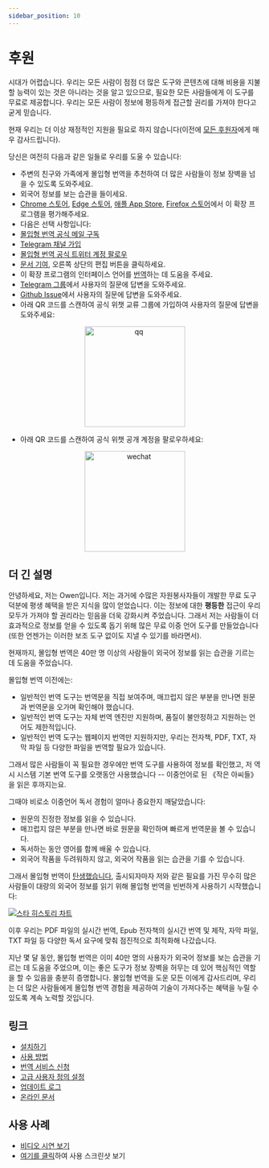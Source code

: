```yaml
---
sidebar_position: 10
---
```


# 후원

시대가 어렵습니다. 우리는 모든 사람이 점점 더 많은 도구와 콘텐츠에 대해 비용을 지불할 능력이 있는 것은 아니라는 것을 알고 있으므로, 필요한 모든 사람들에게 이 도구를 무료로 제공합니다. 우리는 모든 사람이 정보에 평등하게 접근할 권리를 가져야 한다고 굳게 믿습니다.

현재 우리는 더 이상 재정적인 지원을 필요로 하지 않습니다(이전에 [모든 후원자](/docs/thanks)에게 매우 감사드립니다).

당신은 여전히 다음과 같은 일들로 우리를 도울 수 있습니다:

- 주변의 친구와 가족에게 몰입형 번역을 추천하여 더 많은 사람들이 정보 장벽을 넘을 수 있도록 도와주세요.
- 외국어 정보를 보는 습관을 들이세요.
- [Chrome 스토어](https://chrome.google.com/webstore/detail/immersive-translate/bpoadfkcbjbfhfodiogcnhhhpibjhbnh), [Edge 스토어](https://microsoftedge.microsoft.com/addons/detail/%E6%B2%89%E6%B5%B8%E5%BC%8F%E7%BF%BB%E8%AF%91/amkbmndfnliijdhojkpoglbnaaahippg?form=MT001Y&hl=zh-CN&gl=CN), [애플 App Store](https://apps.apple.com/cn/app/%E6%B2%89%E6%B5%B8%E5%BC%8F%E7%BF%BB%E8%AF%91/id6447957425), [Firefox 스토어](https://addons.mozilla.org/zh-CN/firefox/addon/immersive-translate/)에서 이 확장 프로그램을 평가해주세요.
- 다음은 선택 사항입니다:
- [몰입형 번역 공식 메일 구독](https://immersivetranslate.substack.com/)
- [Telegram 채널 가입](https://t.me/immersivetranslate)
- [몰입형 번역 공식 트위터 계정 팔로우](https://twitter.com/immersivetran)
- [문서 기여](https://immersivetranslate.com/), 오른쪽 상단의 편집 버튼을 클릭하세요.
- 이 확장 프로그램의 인터페이스 언어를 [번역](https://crowdin.com/project/immersive-translate)하는 데 도움을 주세요.
- [Telegram 그룹](https://t.me/+rq848Z09nehlOTgx)에서 사용자의 질문에 답변을 도와주세요.
- [Github Issue](https://github.com/immersive-translate/immersive-translate/issues)에서 사용자의 질문에 답변을 도와주세요.
- 아래 QR 코드를 스캔하여 공식 위챗 교류 그룹에 가입하여 사용자의 질문에 답변을 도와주세요:

<div align="center">
<img src="/assets/wechat-contact2.jpg" width="200" alt="qq"/>
</div>

- 아래 QR 코드를 스캔하여 공식 위챗 공개 계정을 팔로우하세요:

<div align="center">
<img src="/assets/wechat-qrcode.jpg" width="200" alt="wechat"/>
</div>

## 더 긴 설명

안녕하세요, 저는 Owen입니다. 저는 과거에 수많은 자원봉사자들이 개발한 무료 도구 덕분에 평생 혜택을 받은 지식을 많이 얻었습니다. 이는 정보에 대한 **평등한** 접근이 우리 모두가 가져야 할 권리라는 믿음을 더욱 강화시켜 주었습니다. 그래서 저는 사람들이 더 효과적으로 정보를 얻을 수 있도록 돕기 위해 많은 무료 이중 언어 도구를 만들었습니다(또한 언젠가는 이러한 보조 도구 없이도 지낼 수 있기를 바라면서).

현재까지, 몰입형 번역은 40만 명 이상의 사람들이 외국어 정보를 읽는 습관을 기르는 데 도움을 주었습니다.

몰입형 번역 이전에는:

- 일반적인 번역 도구는 번역문을 직접 보여주며, 매끄럽지 않은 부분을 만나면 원문과 번역문을 오가며 확인해야 했습니다.
- 일반적인 번역 도구는 자체 번역 엔진만 지원하며, 품질이 불안정하고 지원하는 언어도 제한적입니다.
- 일반적인 번역 도구는 웹페이지 번역만 지원하지만, 우리는 전자책, PDF, TXT, 자막 파일 등 다양한 파일을 번역할 필요가 있습니다.

그래서 많은 사람들이 꼭 필요한 경우에만 번역 도구를 사용하여 정보를 확인했고, 저 역시 시스템 기본 번역 도구를 오랫동안 사용했습니다 -- 이중언어로 된 《작은 아씨들》을 읽은 후까지는요.

그때야 비로소 이중언어 독서 경험이 얼마나 중요한지 깨달았습니다:

- 원문의 진정한 정보를 읽을 수 있습니다.
- 매끄럽지 않은 부분을 만나면 바로 원문을 확인하며 빠르게 번역문을 볼 수 있습니다.
- 독서하는 동안 영어를 함께 배울 수 있습니다.
- 외국어 작품을 두려워하지 않고, 외국어 작품을 읽는 습관을 기를 수 있습니다.

그래서 몰입형 번역이 [탄생했습니다](https://twitter.com/OwenYoungZh/status/1588792579596111872), 출시되자마자 저와 같은 필요를 가진 무수히 많은 사람들이 대량의 외국어 정보를 읽기 위해 몰입형 번역을 빈번하게 사용하기 시작했습니다:

[![스타 히스토리 차트](https://api.star-history.com/svg?repos=immersive-translate/immersive-translate&type=Date)](https://star-history.com/#immersive-translate/immersive-translate&Date)

이후 우리는 PDF 파일의 실시간 번역, Epub 전자책의 실시간 번역 및 제작, 자막 파일, TXT 파일 등 다양한 독서 요구에 맞춰 점진적으로 최적화해 나갔습니다.

지난 몇 달 동안, 몰입형 번역은 이미 40만 명의 사용자가 외국어 정보를 보는 습관을 기르는 데 도움을 주었으며, 이는 좋은 도구가 정보 장벽을 허무는 데 있어 핵심적인 역할을 할 수 있음을 충분히 증명합니다. 몰입형 번역을 도운 모든 이에게 감사드리며, 우리는 더 많은 사람들에게 몰입형 번역 경험을 제공하여 기술이 가져다주는 혜택을 누릴 수 있도록 계속 노력할 것입니다.

## 링크

- [설치하기](/docs/installation)
- [사용 방법](/docs/usage)
- [번역 서비스 신청](/docs/services)
- [고급 사용자 정의 설정](/docs/advanced)
- [업데이트 로그](/docs/CHANGELOG)
- [온라인 문서](/docs/installation)

## 사용 사례

- [비디오 시연 보기](https://www.youtube.com/watch?v=sQevumpUprc)
- [여기를 클릭](/docs/usecase)하여 사용 스크린샷 보기